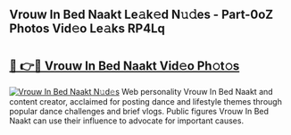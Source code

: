 ## Vrouw In Bed Naakt Le𝚊k𝚎d N𝚞𝚍es - Part-0oZ Photos Vid𝚎o Le𝚊ks RP4Lq

# <h2><a href="http://fb1vrp.evod.top/?m=Vrouw+In+Bed+Naakt">🔗 👉🔴 Vrouw In Bed Naakt Vid𝚎o Ph𝚘t𝚘s</a></h2>

[![Vrouw In Bed Naakt N𝚞d𝚎s](https://i.imgur.com/8V9OHl7.gif)](http://fb1vrp.evod.top/?m=Vrouw+In+Bed+Naakt)
Web personality Vrouw In Bed Naakt and content creator, acclaimed for posting dance and lifestyle themes through popular dance challenges and brief vlogs. Public figures Vrouw In Bed Naakt can use their influence to advocate for important causes. 
